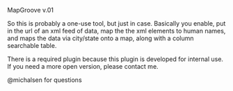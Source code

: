 MapGroove
v.01

So this is probably a one-use tool, but just in case.
Basically you enable, put in the url of an xml feed of data,
map the the xml elements to human names, and maps the data
via city/state onto a map, along with a column searchable table.

There is a required plugin because this plugin is developed
for internal use. If you need a more open version, please contact
me.

@michalsen for questions
